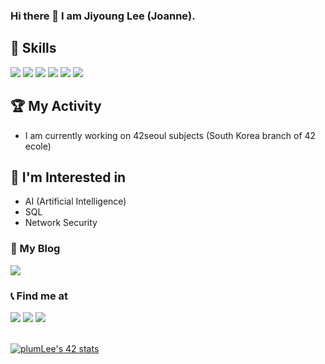 ### Hi there 👋  I am Jiyoung Lee (Joanne).

## 📌 Skills
<a target=""><img src="https://img.shields.io/badge/C-A8B9CC?style=flat-square&logo=C&logoColor=black"/></a>
<a target=""><img src="https://img.shields.io/badge/C++-blue?style=flat-square&logo=cplusplus&logoColor=white"/></a>
<a target=""><img src="https://img.shields.io/badge/Python-FFE873?style=flat-square&logo=Python&logoColor=306998"/></a>
<a target=""><img src="https://img.shields.io/badge/Html-white?style=flat-square&logo=html5&logoColor=black"/></a>
<a target=""><img src="https://img.shields.io/badge/VMBox-white?style=flat-square&logo=virtualbox&logoColor=black"/></a>
<a target=""><img src="https://img.shields.io/badge/debian-white?style=flat-square&logo=debian&logoColor=d70a53"/></a>

## 🏆 My Activity
* I am currently working on 42seoul subjects (South Korea branch of 42 ecole)

## 👀 I'm Interested in
* AI (Artificial Intelligence)
* SQL
* Network Security

### 📔 My Blog
<a href="https://velog.io/@jiyoulee" target="_blank">
<a href="https://www.notion.so/37abde4fa78a471ba3fb5587624ab9a1" target="_blank"><img src="https://img.shields.io/badge/Blog-000000?style=flag-square&logo=notion&logoColor=white"/></a>

### 📞 Find me at  
<a href="https://profile.intra.42.fr/users/jiyoulee" target="_blank"><img src="https://img.shields.io/badge/42Seoul-000000?style=flat-square&logo=42&logoColor=white"/></a>
<a href="" target="_blank"><img src="https://img.shields.io/badge/42.4.jiyoulee@gmail.com-EA4335?style=flat-square&logo=gmail&logoColor=white"/></a>
<a href="" target="_blank"><img src="https://img.shields.io/badge/easy000211@naver.com-03C75A?style=flat-square&logo=Naver&logoColor=white"/></a>
<br></br>

[![plumLee's 42 stats](https://badge42.herokuapp.com/api/stats/jiyoulee)](https://github.com/jiyoulee/badge42)

<!-- ![plumLee211's GitHub stats](https://github-readme-stats.vercel.app/api?username=plumlee211&show_icons=true&theme=vue) -->

